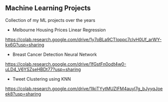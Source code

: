 ## Machine Learning Projects
Collection of my ML projects over the years

- Melbourne Housing Prices Linear Regression

https://colab.research.google.com/drive/1y7oBLa9CTIoppc7clvH0Uf_arWY-kx6G?usp=sharing

- Breast Cancer Detection Neural Network

https://colab.research.google.com/drive/1fGstFn0odt4w0-uLD4_V6YSZseHBDt77?usp=sharing

- Tweet Clustering using KNN

https://colab.research.google.com/drive/1IkiTYytMUZlFM4auyl7g_bJyyqJoeek8?usp=sharing
